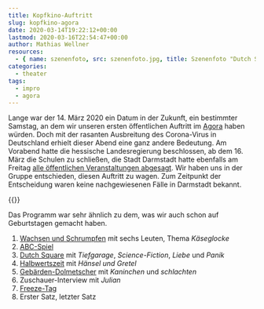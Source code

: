 ```yaml
---
title: Kopfkino-Auftritt
slug: kopfkino-agora
date: 2020-03-14T19:22:12+00:00
lastmod: 2020-03-16T22:54:47+00:00
author: Mathias Wellner
resources:
  - { name: szenenfoto, src: szenenfoto.jpg, title: Szenenfoto "Dutch Square" }
categories:
  - theater
tags:
  - impro
  - agora
---
```

Lange war der 14. März 2020 ein Datum in der Zukunft, ein bestimmter Samstag, an dem wir unseren ersten öffentlichen Auftritt im [Agora](https://www.agora-eg.de/) haben würden. Doch mit der rasanten Ausbreitung des Corona-Virus in Deutschland erhielt dieser Abend eine ganz andere Bedeutung. Am Vorabend hatte die hessische Landesregierung beschlossen, ab dem 16. März die Schulen zu schließen, die Stadt Darmstadt hatte ebenfalls am Freitag [alle öffentlichen Veranstaltungen abgesagt](https://www.darmstadt.de/nachrichten/darmstadt-aktuell/news/corona-virus). Wir haben uns in der Gruppe entschieden, diesen Auftritt zu wagen. Zum Zeitpunkt der Entscheidung waren keine nachgewiesenen Fälle in Darmstadt bekannt. 
<!--more-->

{{<responsive-image name="szenenfoto">}}

Das Programm war sehr ähnlich zu dem, was wir auch schon auf Geburtstagen gemacht haben.

1. [Wachsen und Schrumpfen](https://improwiki.com/de/wiki/improtheater/wachsen_und_schrumpfen) mit sechs Leuten, Thema _Käseglocke_
1. [ABC-Spiel](https://improwiki.com/de/buchstabenspiele/abc-spiel)
1. [Dutch Square](https://improwiki.com/de/wiki/improtheater/dutch_square) mit _Tiefgarage_, _Science-Fiction_, _Liebe_ und _Panik_
1. [Halbwertszeit](https://improwiki.com/de/wiki/improtheater/halbwertzeit) mit _Hänsel und Gretel_
1. [Gebärden-Dolmetscher](https://improwiki.com/de/wiki/improtheater/gebaerdendolmetscher) mit _Kaninchen_ und _schlachten_
1. Zuschauer-Interview mit _Julian_
1. [Freeze-Tag](https://improwiki.com/de/spiele/freeze_tag)
1. Erster Satz, letzter Satz